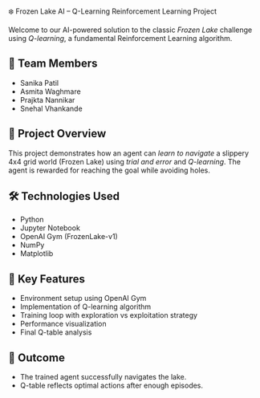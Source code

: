  ❄️ Frozen Lake AI – Q-Learning Reinforcement Learning Project

Welcome to our AI-powered solution to the classic *Frozen Lake* challenge using *Q-learning*, a fundamental Reinforcement Learning algorithm.

## 👥 Team Members
- Sanika Patil  
- Asmita Waghmare  
- Prajkta Nannikar  
- Snehal Vhankande

## 🚀 Project Overview
This project demonstrates how an agent can *learn to navigate* a slippery 4x4 grid world (Frozen Lake) using *trial and error* and *Q-learning*. The agent is rewarded for reaching the goal while avoiding holes.

## 🛠️ Technologies Used
- Python  
- Jupyter Notebook  
- OpenAI Gym (FrozenLake-v1)  
- NumPy  
- Matplotlib

## 🔎 Key Features
- Environment setup using OpenAI Gym  
- Implementation of Q-learning algorithm  
- Training loop with exploration vs exploitation strategy  
- Performance visualization  
- Final Q-table analysis    

## 🎯 Outcome
- The trained agent successfully navigates the lake.
- Q-table reflects optimal actions after enough episodes.
